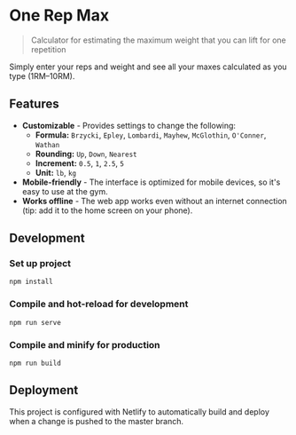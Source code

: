 # One Rep Max

> Calculator for estimating the maximum weight that you can lift for one repetition

Simply enter your reps and weight and see all your maxes calculated as you type (1RM–10RM).

## Features

- **Customizable** - Provides settings to change the following:
	- **Formula:** `Brzycki`, `Epley`, `Lombardi`, `Mayhew`, `McGlothin`, `O'Conner`, `Wathan`
	- **Rounding:** `Up`, `Down`, `Nearest`
	- **Increment:** `0.5`, `1`, `2.5`, `5`
	- **Unit:** `lb`, `kg`
- **Mobile-friendly** - The interface is optimized for mobile devices, so it's easy to use at the gym.
- **Works offline** - The web app works even without an internet connection (tip: add it to the home screen on your phone).

## Development

### Set up project

```
npm install
```

### Compile and hot-reload for development

```
npm run serve
```

### Compile and minify for production

```
npm run build
```

## Deployment

This project is configured with Netlify to automatically build and deploy when a change is pushed to the master branch.
